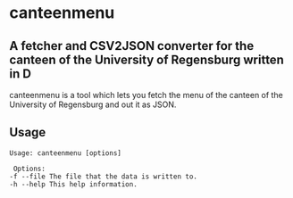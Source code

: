 canteenmenu
==============

A fetcher and CSV2JSON converter for the canteen of the University of Regensburg written in D
---------------------------------------------------------------------------------------------

canteenmenu is a tool which lets you fetch the menu of the canteen of the
University of Regensburg and out it as JSON.

Usage
-----

```
Usage: canteenmenu [options]

 Options:
-f --file The file that the data is written to.
-h --help This help information.

```